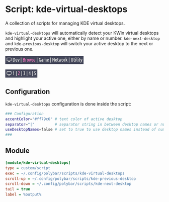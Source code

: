 # Script: kde-virtual-desktops

A collection of scripts for managing KDE virtual desktops.

`kde-virtual-desktops` will automatically detect your KWin virtual desktops
and highlight your active one, either by name or number. `kde-next-desktop`
and `kde-previous-desktop` will switch your active desktop to the next or
previous one.

![Module with desktop names](screenshots/1.png)

![Module with desktop numbers](screenshots/2.png)

## Configuration

`kde-virtual-desktops` configuration is done inside the script:
```bash
### Configuration
accentColor="#ff79c6" # text color of active desktop
separator="|"         # separator string in between desktop names or numbers
useDesktopNames=false # set to true to use desktop names instead of numbers
###
```

## Module

```ini
[module/kde-virtual-desktops]
type = custom/script
exec = ~/.config/polybar/scripts/kde-virtual-desktops
scroll-up = ~/.config/polybar/scripts/kde-previous-desktop
scroll-down = ~/.config/polybar/scripts/kde-next-desktop
tail = true
label = %output%
```
